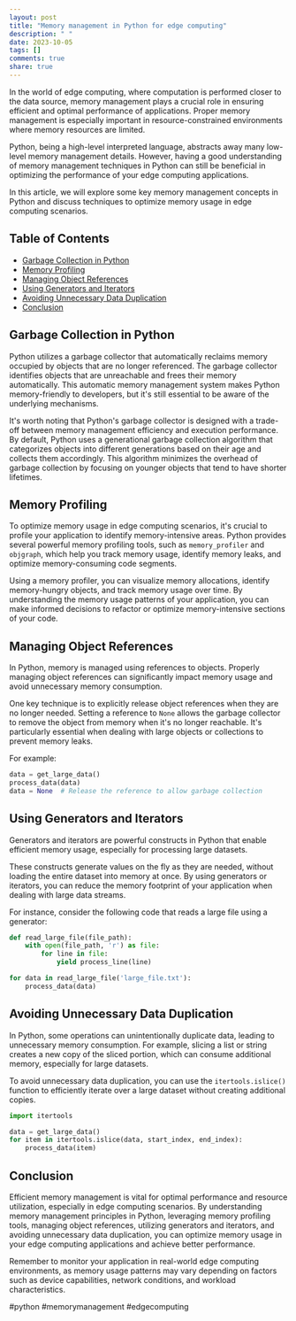 ```yaml
---
layout: post
title: "Memory management in Python for edge computing"
description: " "
date: 2023-10-05
tags: []
comments: true
share: true
---
```


In the world of edge computing, where computation is performed closer to the data source, memory management plays a crucial role in ensuring efficient and optimal performance of applications. Proper memory management is especially important in resource-constrained environments where memory resources are limited.

Python, being a high-level interpreted language, abstracts away many low-level memory management details. However, having a good understanding of memory management techniques in Python can still be beneficial in optimizing the performance of your edge computing applications.

In this article, we will explore some key memory management concepts in Python and discuss techniques to optimize memory usage in edge computing scenarios.

## Table of Contents
- [Garbage Collection in Python](#garbage-collection-in-python)
- [Memory Profiling](#memory-profiling)
- [Managing Object References](#managing-object-references)
- [Using Generators and Iterators](#using-generators-and-iterators)
- [Avoiding Unnecessary Data Duplication](#avoiding-unnecessary-data-duplication)
- [Conclusion](#conclusion)

## Garbage Collection in Python

Python utilizes a garbage collector that automatically reclaims memory occupied by objects that are no longer referenced. The garbage collector identifies objects that are unreachable and frees their memory automatically. This automatic memory management system makes Python memory-friendly to developers, but it's still essential to be aware of the underlying mechanisms.

It's worth noting that Python's garbage collector is designed with a trade-off between memory management efficiency and execution performance. By default, Python uses a generational garbage collection algorithm that categorizes objects into different generations based on their age and collects them accordingly. This algorithm minimizes the overhead of garbage collection by focusing on younger objects that tend to have shorter lifetimes.

## Memory Profiling

To optimize memory usage in edge computing scenarios, it's crucial to profile your application to identify memory-intensive areas. Python provides several powerful memory profiling tools, such as `memory_profiler` and `objgraph`, which help you track memory usage, identify memory leaks, and optimize memory-consuming code segments.

Using a memory profiler, you can visualize memory allocations, identify memory-hungry objects, and track memory usage over time. By understanding the memory usage patterns of your application, you can make informed decisions to refactor or optimize memory-intensive sections of your code.

## Managing Object References

In Python, memory is managed using references to objects. Properly managing object references can significantly impact memory usage and avoid unnecessary memory consumption.

One key technique is to explicitly release object references when they are no longer needed. Setting a reference to `None` allows the garbage collector to remove the object from memory when it's no longer reachable. It's particularly essential when dealing with large objects or collections to prevent memory leaks.

For example:
```python
data = get_large_data()
process_data(data)
data = None  # Release the reference to allow garbage collection
```

## Using Generators and Iterators

Generators and iterators are powerful constructs in Python that enable efficient memory usage, especially for processing large datasets.

These constructs generate values on the fly as they are needed, without loading the entire dataset into memory at once. By using generators or iterators, you can reduce the memory footprint of your application when dealing with large data streams.

For instance, consider the following code that reads a large file using a generator:
```python
def read_large_file(file_path):
    with open(file_path, 'r') as file:
        for line in file:
            yield process_line(line)

for data in read_large_file('large_file.txt'):
    process_data(data)
```

## Avoiding Unnecessary Data Duplication

In Python, some operations can unintentionally duplicate data, leading to unnecessary memory consumption. For example, slicing a list or string creates a new copy of the sliced portion, which can consume additional memory, especially for large datasets.

To avoid unnecessary data duplication, you can use the `itertools.islice()` function to efficiently iterate over a large dataset without creating additional copies.

```python
import itertools

data = get_large_data()
for item in itertools.islice(data, start_index, end_index):
    process_data(item)
```

## Conclusion

Efficient memory management is vital for optimal performance and resource utilization, especially in edge computing scenarios. By understanding memory management principles in Python, leveraging memory profiling tools, managing object references, utilizing generators and iterators, and avoiding unnecessary data duplication, you can optimize memory usage in your edge computing applications and achieve better performance.

Remember to monitor your application in real-world edge computing environments, as memory usage patterns may vary depending on factors such as device capabilities, network conditions, and workload characteristics.

#python #memorymanagement #edgecomputing